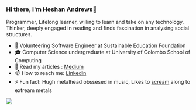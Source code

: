 ### Hi there, I'm Heshan Andrews👋

Programmer, Lifelong learner, willing to learn and take on any technology.
Thinker, deeply engaged in reading and finds fascination in analysing social structures.

- 🔭 Volunteering Software Engineer at Sustainable Education Foundation
- 🎓 Computer Science undergraduate at University of Colombo School of Computing 
- 📖 Read my articles : [Medium](https://medium.com/@heshanandrews99)
- 📫 How to reach me: [Linkedin](https://www.linkedin.com/in/heshan-andrews/)
- ⚡ Fun fact: Hugh metalhead obssesed in music, Likes to [scream](https://youtu.be/keRc2jn5RVw?t=46) along to extream metals

[![](https://github-readme-stats.vercel.app/api?username=gravewalker666)](https://github.com/gravewalker666/github-readme-stats)
